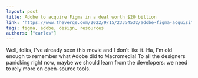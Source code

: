 ```yaml
---
layout: post
title: Adobe to acquire Figma in a deal worth $20 billion
link: 'https://www.theverge.com/2022/9/15/23354532/adobe-figma-acquisition-20-billion-official'
tags: figma, adobe, design, resources
authors: ["carlos"]
---
```


Well, folks, I've already seen this movie and I don't like it. Ha, I'm old enough to remember what Adobe did to Macromedia! To all the designers panicking right now, maybe we should learn from the developers: we need to rely more on open-source tools.
